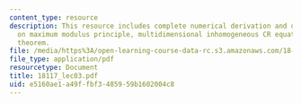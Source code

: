```yaml
---
content_type: resource
description: This resource includes complete numerical derivation and description
  on maximum modulus principle, multidimensional inhomogeneous CR equation, and Hartog?s
  theorem.
file: /media/https%3A/open-learning-course-data-rc.s3.amazonaws.com/18-117-topics-in-several-complex-variables-spring-2005/e5160ae1a49ffbf3485959b1602004c8_18117_lec03.pdf
file_type: application/pdf
resourcetype: Document
title: 18117_lec03.pdf
uid: e5160ae1-a49f-fbf3-4859-59b1602004c8
---
```

